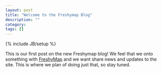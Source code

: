```yaml
---
layout: post
title: "Welcome to the Freshymap Blog"
description: ""
category: 
tags: []
---
```

{% include JB/setup %}

This is our first post on the new Freshymap blog! We feel that we onto something with [FreshyMap](http://freshymap.com) and we want share news and updates to the site. This is where we plan of doing just that, so stay tuned. 

